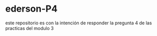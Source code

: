 # ederson-P4
este repositorio es con la intención de responder la pregunta 4 de las practicas del modulo 3
